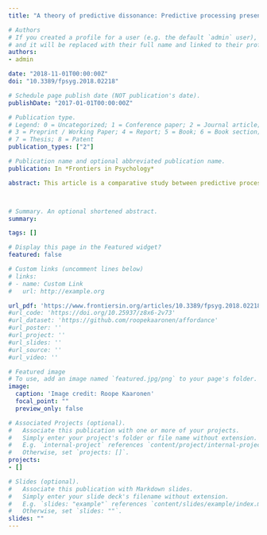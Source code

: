 ```yaml
---
title: "A theory of predictive dissonance: Predictive processing presents a new take on cognitive dissonance"

# Authors
# If you created a profile for a user (e.g. the default `admin` user), write the username (folder name) here 
# and it will be replaced with their full name and linked to their profile.
authors:
- admin

date: "2018-11-01T00:00:00Z"
doi: "10.3389/fpsyg.2018.02218"

# Schedule page publish date (NOT publication's date).
publishDate: "2017-01-01T00:00:00Z"

# Publication type.
# Legend: 0 = Uncategorized; 1 = Conference paper; 2 = Journal article;
# 3 = Preprint / Working Paper; 4 = Report; 5 = Book; 6 = Book section;
# 7 = Thesis; 8 = Patent
publication_types: ["2"]

# Publication name and optional abbreviated publication name.
publication: In *Frontiers in Psychology*

abstract: This article is a comparative study between predictive processing (PP, or predictive coding) and cognitive dissonance (CD) theory. The theory of CD, one of the most influential and extensively studied theories in social psychology, is shown to be highly compatible with recent developments in PP. This is particularly evident in the notion that both theories deal with strategies to reduce perceived error signals. However, reasons exist to update the theory of CD to one of “predictive dissonance.” First, the hierarchical PP framework can be helpful in understanding varying nested levels of CD. If dissonance arises from a cascade of downstream and lateral predictions and consequent prediction errors, dissonance can exist at a multitude of scales, all the way up from sensory perception to higher order cognitions. This helps understand the previously problematic dichotomy between “dissonant cognitive relations” and “dissonant psychological states,” which are part of the same perception-action process while still hierarchically distinct. Second, since PP is action-oriented, it can be read to support recent action-based models of CD. Third, PP can potentially help us understand the recently speculated evolutionary origins of CD. Here, the argument is that responses to CD can instill meta-learning which serves to prevent the overfitting of generative models to ephemeral local conditions. This can increase action-oriented ecological rationality and enhanced capabilities to interact with a rich landscape of affordances. The downside is that in today’s world where social institutions such as science a priori separate noise from signal, some reactions to predictive dissonance might propagate ecologically unsound (underfitted, confirmation-biased) mental models such as climate denialism.



# Summary. An optional shortened abstract.
summary: 

tags: []

# Display this page in the Featured widget?
featured: false

# Custom links (uncomment lines below)
# links:
# - name: Custom Link
#   url: http://example.org

url_pdf: 'https://www.frontiersin.org/articles/10.3389/fpsyg.2018.02218/pdf'
#url_code: 'https://doi.org/10.25937/z8x6-2v73'
#url_dataset: 'https://github.com/roopekaaronen/affordance'
#url_poster: ''
#url_project: ''
#url_slides: ''
#url_source: ''
#url_video: ''

# Featured image
# To use, add an image named `featured.jpg/png` to your page's folder. 
image:
  caption: 'Image credit: Roope Kaaronen'
  focal_point: ""
  preview_only: false

# Associated Projects (optional).
#   Associate this publication with one or more of your projects.
#   Simply enter your project's folder or file name without extension.
#   E.g. `internal-project` references `content/project/internal-project/index.md`.
#   Otherwise, set `projects: []`.
projects:
- []

# Slides (optional).
#   Associate this publication with Markdown slides.
#   Simply enter your slide deck's filename without extension.
#   E.g. `slides: "example"` references `content/slides/example/index.md`.
#   Otherwise, set `slides: ""`.
slides: ""
---
```

